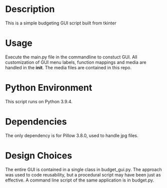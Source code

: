 # Description

This is a simple budgeting GUI script built from tkinter

# Usage

Execute the main.py file in the commandline to constuct GUI. All customization of GUI menu labels, function mappings and media are handled in the __init__.
The media files are contained in this repo.

# Python Environment

This script runs on Python 3.9.4.

# Dependencies

The only dependency is for Pillow 3.8.0, used to handle jpg files.

# Design Choices

The entire GUI is contained in a single class in budget_gui.py. The approach was used to code reusability, but a procedural script may have been just as effective.
A command line script of the same application is in budget.py.